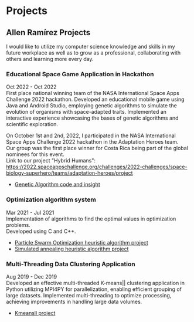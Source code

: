 # Projects
## Allen Ramírez Projects
I would like to utilize my computer science knowledge and skills in my future workplace as well as to grow as a professional, collaborating with others and learning more every day.  
  
### Educational Space Game Application in Hackathon
Oct 2022 - Oct 2022  
First place national winning team of the NASA International Space Apps Challenge 2022 hackathon.
Developed an educational mobile game using Java and Android Studio, employing genetic algorithms to simulate the evolution of organisms with space-adapted traits.
Implemented an interactive experience showcasing the bases of genetic algorithms and scientific exploration.
  
On October 1st and 2nd, 2022, I participated in the NASA International Space Apps Challenge 2022 hackathon in the Adaptation Heroes team.  
Our group was the first place winner for Costa Rica being part of the global nominees for this event.  
Link to our project "Hybrid Humans": https://2022.spaceappschallenge.org/challenges/2022-challenges/space-biology-superhero/teams/adaptation-heroes/project
- [Genetic Algorithm code and insight](https://github.com/Allen-RR/Projects/tree/main/Genetic%20Algorithm)  
  
### Optimization algorithm system
Mar 2021 - Jul 2021  
Implementation of algorithms to find the optimal values in optimization problems.  
Developed using C and C++.  
- [Particle Swarm Optimization heuristic algorithm project](https://github.com/Allen-RR/Projects/tree/main/Particle%20Swarm%20Optimization)  
- [Simulated annealing heuristic algorithm project](https://github.com/Allen-RR/Projects/tree/main/Simulated%20annealing)  
  
### Multi-Threading Data Clustering Application
Aug 2019 - Dec 2019  
Developed an effective multi-threaded K-means|| clustering application in Python utilizing MPI4PY for parallelization, enabling efficient grouping of large datasets.
Implemented multi-threading to optimize processing, achieving improvements in handling large data volumes.
- [Kmeansll project](https://github.com/Allen-RR/Projects/tree/main/Kmeansll)  
